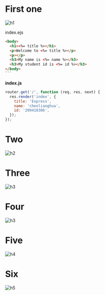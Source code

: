 # First one

![h1](https://i.imgur.com/5wdA6CN.jpg)

index.ejs

````html
<body>
  <h1><%= title %></h1>
  <p>Welcome to <%= title %></p>
  <p></p>
  <h3>My name is <%= name %></h3>
  <h3>My student id is <%= id %></h3>
</body>
```
````

**index.js**

```js
router.get('/', function (req, res, next) {
  res.render('index', {
    title: 'Express',
    name: 'chenlianghua',
    id: '209410306',
  });
});
```

# Two

![h2](https://i.imgur.com/gkqv8AJ.jpg)

# Three

![h3](https://i.imgur.com/vwmulAF.jpg)

# Four

![h3](https://i.imgur.com/nhy20AP.jpg)

# Five

![h4](https://i.imgur.com/eDNdFSo.jpg)

# Six

![h5](https://i.imgur.com/ZRLiXs2.jpg)
